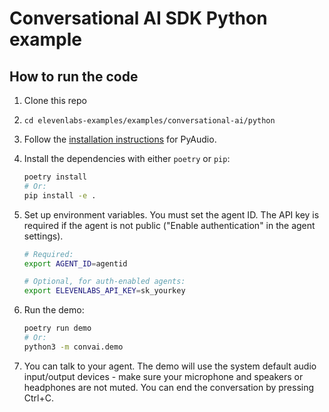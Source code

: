 # Conversational AI SDK Python example

## How to run the code

1. Clone this repo
2. `cd elevenlabs-examples/examples/conversational-ai/python`
3. Follow the [installation instructions](https://pypi.org/project/PyAudio/) for PyAudio.
4. Install the dependencies with either `poetry` or `pip`:

   ```bash
   poetry install
   # Or:
   pip install -e .
   ```

1. Set up environment variables. You must set the agent ID. The API key is required if the agent is not public ("Enable authentication" in the agent settings).

   ```bash
   # Required:
   export AGENT_ID=agentid

   # Optional, for auth-enabled agents:
   export ELEVENLABS_API_KEY=sk_yourkey
   ```

1. Run the demo:

   ```bash
   poetry run demo
   # Or:
   python3 -m convai.demo
   ```

1. You can talk to your agent. The demo will use the system default audio input/output devices - make sure your microphone and speakers or headphones are not muted. You can end the conversation by pressing Ctrl+C.
